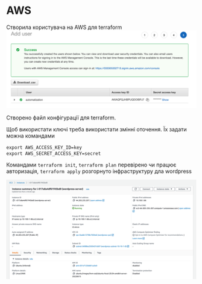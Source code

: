 # AWS

Створила користувача на AWS для terraform
![](user.png)

Створено файл конфігурації для terraform.

Щоб використати ключі треба використати змінні оточення. Їх задати можна командами
~~~
export AWS_ACCESS_KEY_ID=key
export AWS_SECRET_ACCESS_KEY=secret
~~~

Командами `terraform init`, `terraform plan` перевірено чи працює авторизація,
`terraform apply` розгорнуто інфраструктуру дла wordpress

![](vm.png)

